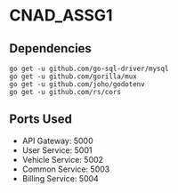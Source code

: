 
# CNAD_ASSG1

  



## Dependencies

  

    go get -u github.com/go-sql-driver/mysql
    go get -u github.com/gorilla/mux
    go get -u github.com/joho/godotenv
    go get -u github.com/rs/cors

## Ports Used

 - API Gateway: 5000
 - User Service: 5001
 - Vehicle Service: 5002
 - Common Service: 5003
 - Billing Service: 5004
